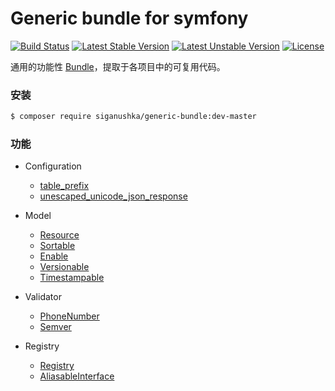 # Generic bundle for symfony

[![Build Status](https://travis-ci.org/siganushka/generic-bundle.svg?branch=master)](https://travis-ci.org/siganushka/generic-bundle)
[![Latest Stable Version](https://poser.pugx.org/siganushka/generic-bundle/v/stable)](https://packagist.org/packages/siganushka/generic-bundle)
[![Latest Unstable Version](https://poser.pugx.org/siganushka/generic-bundle/v/unstable)](https://packagist.org/packages/siganushka/generic-bundle)
[![License](https://poser.pugx.org/siganushka/generic-bundle/license)](https://packagist.org/packages/siganushka/generic-bundle)

通用的功能性 [Bundle](https://symfony.com/doc/current/bundles.html)，提取于各项目中的可复用代码。

### 安装

```bash
$ composer require siganushka/generic-bundle:dev-master
```

### 功能

- Configuration
	- [table_prefix](docs/configuration/table_prefix.md)
	- [unescaped_unicode_json_response](docs/configuration/unescaped_unicode_json_response.md)

- Model
	- [Resource](docs/model/resource.md)
	- [Sortable](docs/model/sortable.md)
	- [Enable](docs/model/enable.md)
	- [Versionable](docs/model/versionable.md)
	- [Timestampable](docs/model/timestampable.md)

- Validator
	- [PhoneNumber](docs/validator/phone_number.md)
	- [Semver](docs/validator/semver.md)

- Registry
	- [Registry](docs/registry/registry.md)
	- [AliasableInterface](docs/registry/registry.md#AliasableInterface)
